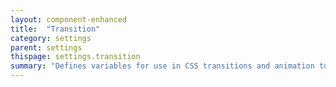 ```yaml
---
layout: component-enhanced
title:  "Transition"
category: settings
parent: settings
thispage: settings.transition
summary: "Defines variables for use in CSS transitions and animation to enforce consistency across a site."
---
```

